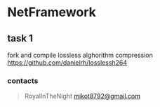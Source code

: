 # NetFramework

## task 1
fork and compile lossless alghorithm compression https://github.com/danielrh/losslessh264

### contacts
> RoyalInTheNight
> <mikot8792@gmail.com>
